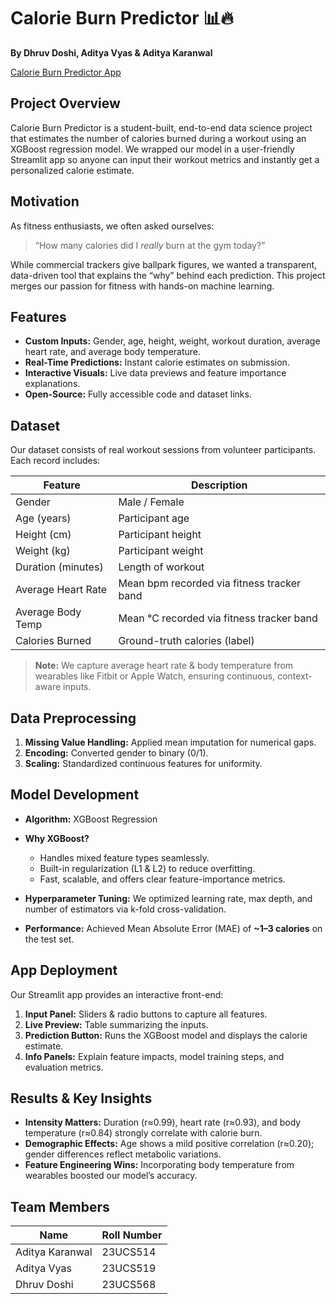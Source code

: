 # Calorie Burn Predictor 📊🔥

**By Dhruv Doshi, Aditya Vyas & Aditya Karanwal**

[Calorie Burn Predictor App](https://calorie-predictor-hk5vjwxepjnodgay8ip6hr.streamlit.app/)


## Project Overview

Calorie Burn Predictor is a student-built, end-to-end data science project that estimates the number of calories burned during a workout using an XGBoost regression model. We wrapped our model in a user-friendly Streamlit app so anyone can input their workout metrics and instantly get a personalized calorie estimate.


## Motivation

As fitness enthusiasts, we often asked ourselves:
> “How many calories did I *really* burn at the gym today?”

While commercial trackers give ballpark figures, we wanted a transparent, data-driven tool that explains the “why” behind each prediction. This project merges our passion for fitness with hands-on machine learning.


## Features

- **Custom Inputs:** Gender, age, height, weight, workout duration, average heart rate, and average body temperature.
- **Real-Time Predictions:** Instant calorie estimates on submission.
- **Interactive Visuals:** Live data previews and feature importance explanations.
- **Open-Source:** Fully accessible code and dataset links.


## Dataset

Our dataset consists of real workout sessions from volunteer participants. Each record includes:

| Feature             | Description                                   |
|---------------------|-----------------------------------------------|
| Gender              | Male / Female                                 |
| Age (years)         | Participant age                               |
| Height (cm)         | Participant height                            |
| Weight (kg)         | Participant weight                            |
| Duration (minutes)  | Length of workout                             |
| Average Heart Rate  | Mean bpm recorded via fitness tracker band   |
| Average Body Temp   | Mean °C recorded via fitness tracker band    |
| Calories Burned     | Ground-truth calories (label)                |

> **Note:** We capture average heart rate & body temperature from wearables like Fitbit or Apple Watch, ensuring continuous, context-aware inputs.


## Data Preprocessing

1. **Missing Value Handling:** Applied mean imputation for numerical gaps.
2. **Encoding:** Converted gender to binary (0/1).
3. **Scaling:** Standardized continuous features for uniformity.


## Model Development

- **Algorithm:** XGBoost Regression
- **Why XGBoost?**
  - Handles mixed feature types seamlessly.
  - Built-in regularization (L1 & L2) to reduce overfitting.
  - Fast, scalable, and offers clear feature-importance metrics.

- **Hyperparameter Tuning:** We optimized learning rate, max depth, and number of estimators via k-fold cross-validation.
- **Performance:** Achieved Mean Absolute Error (MAE) of **~1–3 calories** on the test set.


## App Deployment

Our Streamlit app provides an interactive front-end:

1. **Input Panel:** Sliders & radio buttons to capture all features.
2. **Live Preview:** Table summarizing the inputs.
3. **Prediction Button:** Runs the XGBoost model and displays the calorie estimate.
4. **Info Panels:** Explain feature impacts, model training steps, and evaluation metrics.



## Results & Key Insights

- **Intensity Matters:** Duration (r≈0.99), heart rate (r≈0.93), and body temperature (r≈0.84) strongly correlate with calorie burn.
- **Demographic Effects:** Age shows a mild positive correlation (r≈0.20); gender differences reflect metabolic variations.
- **Feature Engineering Wins:** Incorporating body temperature from wearables boosted our model’s accuracy.


## Team Members

| Name               | Roll Number |
| ------------------ | ----------- |
| Aditya Karanwal    | 23UCS514    |
| Aditya Vyas        | 23UCS519    |
| Dhruv Doshi        | 23UCS568    |
